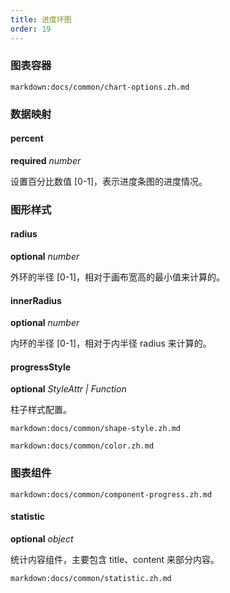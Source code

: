 ```yaml
---
title: 进度环图
order: 19
---
```


### 图表容器

`markdown:docs/common/chart-options.zh.md`

### 数据映射

#### percent 

<description>**required** _number_</description>

设置百分比数值 [0-1]，表示进度条图的进度情况。

### 图形样式

#### radius

<description>**optional** _number_</description>

外环的半径 [0-1]，相对于画布宽高的最小值来计算的。

#### innerRadius

<description>**optional** _number_</description>

内环的半径 [0-1]，相对于内半径 radius 来计算的。

#### progressStyle

<description>**optional** _StyleAttr | Function_</description>

柱子样式配置。

`markdown:docs/common/shape-style.zh.md`

`markdown:docs/common/color.zh.md`

### 图表组件

`markdown:docs/common/component-progress.zh.md`

#### statistic

<description>**optional** _object_</description>

统计内容组件，主要包含 title、content 来部分内容。

`markdown:docs/common/statistic.zh.md`
